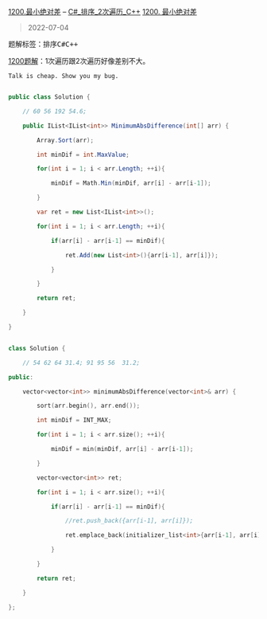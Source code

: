 [1200.最小绝对差](https://leetcode.cn/problems/minimum-absolute-difference/) – [C#\_排序\_2次遍历\_C++](https://leetcode.cn/problems/minimum-absolute-difference/solution/by-hhummingg-dfrt/)
[1200. 最小绝对差](https://leetcode.cn/problems/minimum-absolute-difference/)

> 2022-07-04

题解标签：<kbd>排序</kbd><kbd>C#</kbd><kbd>C++</kbd>

[1200题解](https://leetcode.cn/problems/minimum-absolute-difference/solution/by-hhummingg-dfrt/)：1次遍历跟2次遍历好像差别不大。

`Talk is cheap. Show you my bug.`

``` C#

public class Solution {

    // 60 56 192 54.6;

    public IList<IList<int>> MinimumAbsDifference(int[] arr) {

        Array.Sort(arr);

        int minDif = int.MaxValue;

        for(int i = 1; i < arr.Length; ++i){

            minDif = Math.Min(minDif, arr[i] - arr[i-1]);

        }

        var ret = new List<IList<int>>();

        for(int i = 1; i < arr.Length; ++i){

            if(arr[i] - arr[i-1] == minDif){

                ret.Add(new List<int>(){arr[i-1], arr[i]});

            }

        }

        return ret;

    }

}

```

```C++

class Solution {

    // 54 62 64 31.4; 91 95 56  31.2;

public:

    vector<vector<int>> minimumAbsDifference(vector<int>& arr) {

        sort(arr.begin(), arr.end());

        int minDif = INT_MAX;

        for(int i = 1; i < arr.size(); ++i){

            minDif = min(minDif, arr[i] - arr[i-1]);

        }

        vector<vector<int>> ret;

        for(int i = 1; i < arr.size(); ++i){

            if(arr[i] - arr[i-1] == minDif){

                //ret.push_back({arr[i-1], arr[i]});

                ret.emplace_back(initializer_list<int>{arr[i-1], arr[i]});

            }

        }

        return ret;

    }

};

```